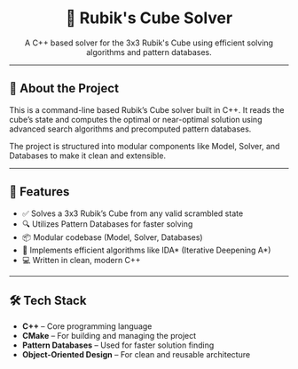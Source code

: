<div align="center">
  <h1>🧊 Rubik's Cube Solver</h1>
  <p>A C++ based solver for the 3x3 Rubik's Cube using efficient solving algorithms and pattern databases.</p>
</div>

---

## 🚀 About the Project

This is a command-line based Rubik’s Cube solver built in C++. It reads the cube’s state and computes the optimal or near-optimal solution using advanced search algorithms and precomputed pattern databases.

The project is structured into modular components like Model, Solver, and Databases to make it clean and extensible.

---

## 🎯 Features

- ✅ Solves a 3x3 Rubik’s Cube from any valid scrambled state
- 🔍 Utilizes Pattern Databases for faster solving
- 📦 Modular codebase (Model, Solver, Databases)
- 🧠 Implements efficient algorithms like IDA* (Iterative Deepening A*)
- 💻 Written in clean, modern C++

---

## 🛠️ Tech Stack

- **C++** – Core programming language
- **CMake** – For building and managing the project
- **Pattern Databases** – Used for faster solution finding
- **Object-Oriented Design** – For clean and reusable architecture


